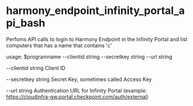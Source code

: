 # harmony_endpoint_infinity_portal_api_bash

Perfoms API calls to login to Harmony Endpoint in the Infinity Portal and list computers that has a name that contains 'c'

usage: $programname --clientid string --secretkey string --url string

--clientid string       Client ID

--secretkey string      Secret Key, sometimes called Access Key

--url string            Authentication URL for Infinity Portal
                        (example: https://cloudinfra-gw.portal.checkpoint.com/auth/external)
